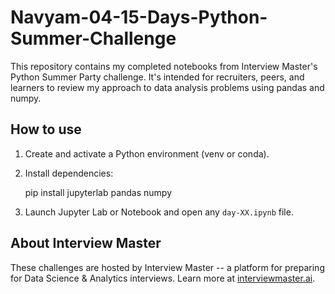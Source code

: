 # Navyam-04-15-Days-Python-Summer-Challenge


This repository contains my completed notebooks from Interview Master's Python Summer Party challenge. It's intended for recruiters, peers, and learners to review my approach to data analysis problems using pandas and numpy.

## How to use

1. Create and activate a Python environment (venv or conda).
2. Install dependencies:
   
   pip install jupyterlab pandas numpy
   
3. Launch Jupyter Lab or Notebook and open any `day-XX.ipynb` file.

## About Interview Master

These challenges are hosted by Interview Master -- a platform for preparing for Data Science & Analytics interviews. Learn more at [interviewmaster.ai](https://www.interviewmaster.ai).
